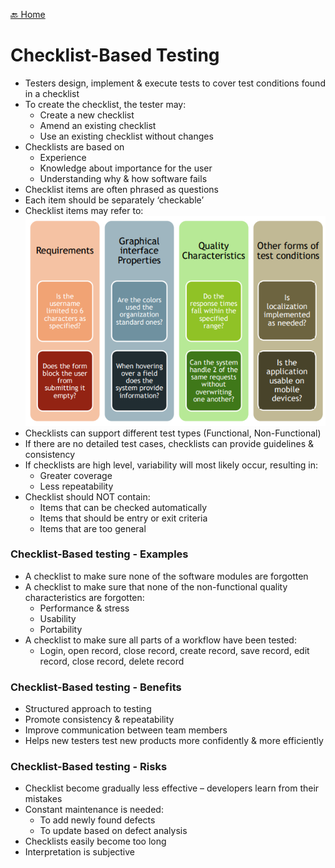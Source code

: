[🔙 Home](../home.md)

# Checklist-Based Testing
* Testers design, implement & execute tests to cover test conditions found in a checklist
* To create the checklist, the tester may:
  * Create a new checklist
  * Amend an existing checklist
  * Use an existing checklist without changes
* Checklists are based on
  * Experience
  * Knowledge about importance for the user
  * Understanding why & how software fails
* Checklist items are often phrased as questions
* Each item should be separately ‘checkable’
* Checklist items may refer to:
![image13.png](assets/image13.png)
* Checklists can support different test types (Functional, Non-Functional)
* If there are no detailed test cases, checklists can provide guidelines & consistency
* If checklists are high level, variability will most likely occur, resulting in:
  * Greater coverage
  * Less repeatability
* Checklist should NOT contain:
  * Items that can be checked automatically
  * Items that should be entry or exit criteria
  * Items that are too general

### Checklist-Based testing - Examples
* A checklist to make sure none of the software modules are forgotten
* A checklist to make sure that none of the non-functional quality characteristics are forgotten:
  * Performance & stress
  * Usability
  * Portability
* A checklist to make sure all parts of a workflow have been tested:
  * Login, open record, close record, create record, save record, edit record, close record, delete record

### Checklist-Based testing - Benefits
* Structured approach to testing
* Promote consistency & repeatability
* Improve communication between team members
* Helps new testers test new products more confidently & more efficiently

### Checklist-Based testing - Risks
* Checklist become gradually less effective – developers learn from their mistakes
* Constant maintenance is needed:
  * To add newly found defects
  * To update based on defect analysis
* Checklists easily become too long
* Interpretation is subjective